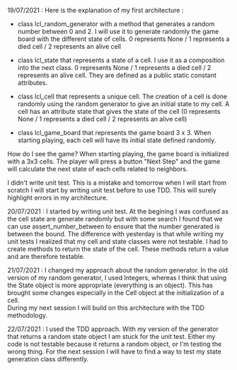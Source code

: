 19/07/2021 : 
Here is the explanation of my first architecture : 
 - class lcl_random_generator with a method that generates a random number between 0 and 2. I will use it to generate randomly the game board with the different state of cells.
   0 represents None / 1 represents a died cell / 2 represents an alive cell

 - class lcl_state that represents a state of a cell. I use it as a composition into the next class. 
	0 represents None / 1 represents a died cell / 2 represents an alive cell. They are defined as a public static constant attributes.

 - class lcl_cell that represents a unique cell. The creation of a cell is done randomly using the random generator to give an initial state to my cell. 
   A cell has an attribute state that gives the state of the cell (0 represents None / 1 represents a died cell / 2 represents an alive cell)

 - class lcl_game_board that represents the game board 3 x 3. When starting playing, each cell will have its initial state defined randomly.
 
 How do I see the game? When starting playing, the game board is initialized with a 3x3 cells. 
 The player will press a button "Next Step" and the game will calculate the next state of each cells related to neighbors.
 
 I didn't write unit test. This is a mistake and tomorrow when I will start from scratch I will start by writing unit test before to use TDD.
 This will surely highlight errors in my architecture. 
 
 
20/07/2021 :
I started by writing unit test. At the begining I was confused as the cell state are generate randomly 
but with some search I found that we can use assert_number_between to ensure that the number generated is between the bound.
The difference with yesterday is that while writing my unit tests I realized that my cell and state classes were not testable. 
I had to create methods to return the state of the cell. These methods return a value and are therefore testable.


21/07/2021 : 
I changed my approach about the random generator. In the old version of my random generator, I used Integers, whereas I think that using the State object is more appropriate (everything is an object).
This has brought some changes especially in the Cell object at the initialization of a cell.  
During my next session I will build on this architecture with the TDD methodology. 


22/07/2021 : 
I used the TDD approach. With my version of the generator that returns a random state object I am stuck for the unit test. 
Either my code is not testable because it returns a random object, or I'm testing the wrong thing.
For the next session I will have to find a way to test my state generation class differently.